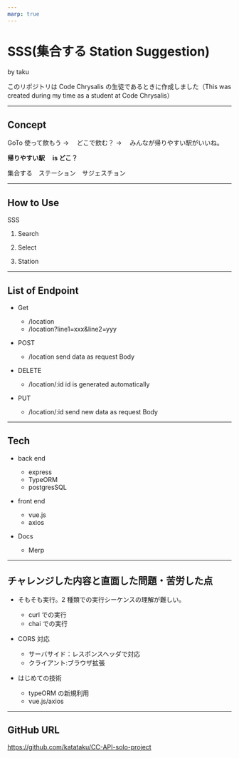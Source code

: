 ```yaml
---
marp: true
---
```


# SSS(集合する Station Suggestion)

by taku

このリポジトリは Code Chrysalis の生徒であるときに作成しました（This was created during my time as a student at Code Chrysalis）

---

## Concept

GoTo 使って飲もう
→ 　どこで飲む？
→ 　みんなが帰りやすい駅がいいね。

**帰りやすい駅　 is どこ？**

集合する　ステーション　サジェスチョン

---

## How to Use

SSS

1. Search

1. Select

1. Station

---

## List of Endpoint

- Get

  - /location
  - /location?line1=xxx&line2=yyy

- POST

  - /location
    send data as request Body

- DELETE

  - /location/:id
    id is generated automatically

- PUT
  - /location/:id
    send new data as request Body

---

## Tech

- back end

  - express
  - TypeORM
  - postgresSQL

- front end

  - vue.js
  - axios

- Docs

  - Merp

---

## チャレンジした内容と直面した問題・苦労した点

- そもそも実行。2 種類での実行シーケンスの理解が難しい。

  - curl での実行
  - chai での実行

- CORS 対応

  - サーバサイド：レスポンスヘッダで対応
  - クライアント:ブラウザ拡張

- はじめての技術

  - typeORM の新規利用
  - vue.js/axios

---

## GitHub URL

https://github.com/katataku/CC-API-solo-project
